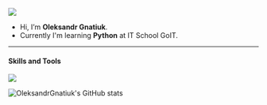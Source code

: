 ![](https://komarev.com/ghpvc/?username=OleksandrGnatiuk&color=blue)

- Hi, I’m **Oleksandr Gnatiuk**.
- Currently I'm learning **Python** at IT School GoIT.

---
#### Skills and Tools

<p align="left">
  <a href="https://skillicons.dev">
    <img src="https://skillicons.dev/icons?i=python,git,html,css,github,vscode" />
  </a>
</p>

![OleksandrGnatiuk's GitHub stats](https://github-readme-stats.vercel.app/api?username=OleksandrGnatiuk&show_icons=true&theme=radical)



